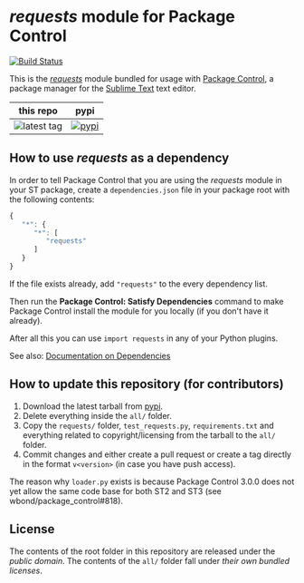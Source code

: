 # *requests* module for Package Control
[![Build Status](https://travis-ci.org/packagecontrol/requests.png?branch=master)](https://travis-ci.org/packagecontrol/requests)


This is the *[requests][]* module
bundled for usage with [Package Control][],
a package manager
for the [Sublime Text][] text editor.


this repo | pypi 
---- | ----
![latest tag](https://img.shields.io/github/tag/packagecontrol/requests.svg) | [![pypi](https://img.shields.io/pypi/v/requests.svg)][pypi]


## How to use *requests* as a dependency

In order to tell Package Control
that you are using the *requests* module
in your ST package,
create a `dependencies.json` file
in your package root
with the following contents:

```js
{
   "*": {
      "*": [
         "requests"
      ]
   }
}
```

If the file exists already,
add `"requests"` to the every dependency list.

Then run the **Package Control: Satisfy Dependencies** command
to make Package Control
install the module for you locally
(if you don't have it already).

After all this
you can use `import requests`
in any of your Python plugins.

See also:
[Documentation on Dependencies](https://packagecontrol.io/docs/dependencies)


## How to update this repository (for contributors)

1. Download the latest tarball
   from [pypi][].
2. Delete everything inside the `all/` folder.
3. Copy the `requests/` folder,
   `test_requests.py`,
   `requirements.txt`
   and everything related to copyright/licensing
   from the tarball
   to the `all/` folder.
4. Commit changes
   and either create a pull request
   or create a tag directly
   in the format `v<version>`
   (in case you have push access).

The reason why `loader.py` exists
is because Package Control 3.0.0
does not yet allow the same code base
for both ST2 and ST3
(see wbond/package_control#818).


## License

The contents of the root folder
in this repository
are released
under the *public domain*.
The contents of the `all/` folder
fall under *their own bundled licenses*.


[requests]: http://docs.python-requests.org/en/latest/
[Package Control]: http://packagecontrol.io/
[Sublime Text]: http://sublimetext.com/
[pypi]: https://pypi.python.org/pypi/requests

